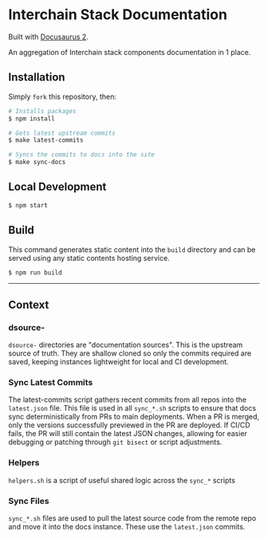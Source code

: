 # Interchain Stack Documentation

Built with [Docusaurus 2](https://docusaurus.io/).

An aggregation of Interchain stack components documentation in 1 place.

## Installation

Simply `fork` this repository, then:

```bash
# Installs packages
$ npm install

# Gets latest upstream commits
$ make latest-commits

# Syncs the commits to docs into the site
$ make sync-docs
```

## Local Development

```bash
$ npm start
```

## Build

This command generates static content into the `build` directory and can be served using any static contents hosting service.

```bash
$ npm run build
```

---

## Context

### dsource-

`dsource-` directories are "documentation sources". This is the upstream source of truth. They are shallow cloned so only the commits required are saved, keeping instances lightweight for local and CI development.

### Sync Latest Commits

The latest-commits script gathers recent commits from all repos into the `latest.json` file. This file is used in all `sync_*.sh` scripts to ensure that docs sync deterministically from PRs to main deployments. When a PR is merged, only the versions successfully previewed in the PR are deployed. If CI/CD fails, the PR will still contain the latest JSON changes, allowing for easier debugging or patching through `git bisect` or script adjustments.

### Helpers

`helpers.sh` is a script of useful shared logic across the `sync_*` scripts

### Sync Files

`sync_*.sh` files are used to pull the latest source code from the remote repo and move it into the docs instance. These use the `latest.json` commits.
